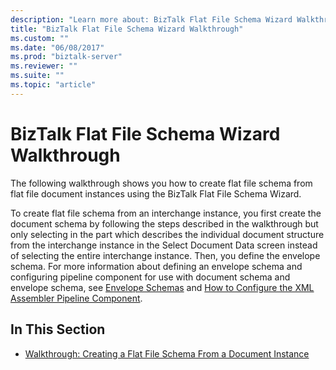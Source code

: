 ```yaml
---
description: "Learn more about: BizTalk Flat File Schema Wizard Walkthrough"
title: "BizTalk Flat File Schema Wizard Walkthrough"
ms.custom: ""
ms.date: "06/08/2017"
ms.prod: "biztalk-server"
ms.reviewer: ""
ms.suite: ""
ms.topic: "article"
---
```

# BizTalk Flat File Schema Wizard Walkthrough
The following walkthrough shows you how to create flat file schema from flat file document instances using the BizTalk Flat File Schema Wizard.  
  
 To create flat file schema from an interchange instance, you first create the document schema by following the steps described in the walkthrough but only selecting in the part which describes the individual document structure from the interchange instance in the Select Document Data screen instead of selecting the entire interchange instance. Then, you define the envelope schema. For more information about defining an envelope schema and configuring pipeline component for use with document schema and envelope schema, see [Envelope Schemas](../core/envelope-schemas.md) and [How to Configure the XML Assembler Pipeline Component](../core/how-to-configure-the-xml-assembler-pipeline-component.md).  
  
## In This Section  
  
-   [Walkthrough: Creating a Flat File Schema From a Document Instance](../core/walkthrough-creating-a-flat-file-schema-from-a-document-instance.md)
